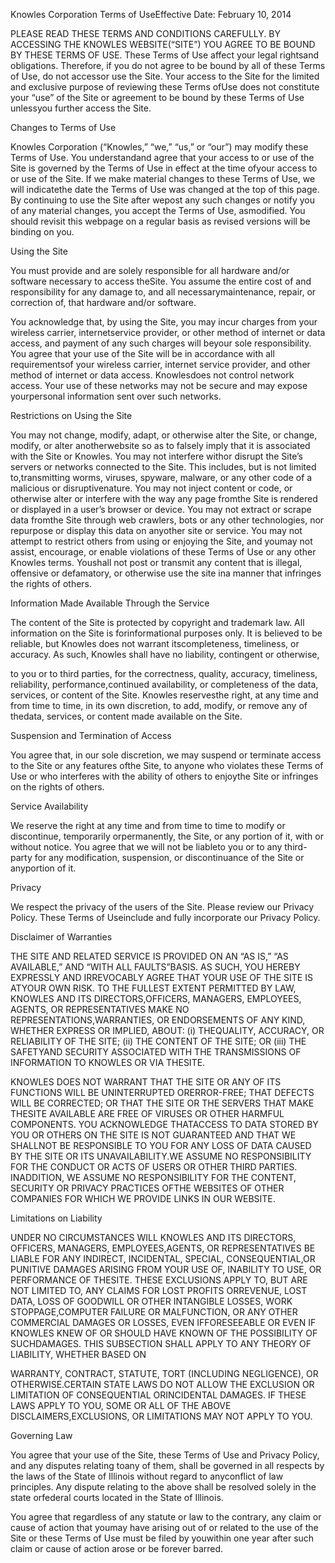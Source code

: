 Knowles Corporation Terms of UseEffective Date: February 10, 2014



PLEASE READ THESE TERMS AND CONDITIONS CAREFULLY. BY ACCESSING THE KNOWLES WEBSITE(“SITE”) YOU AGREE TO BE BOUND BY THESE TERMS OF USE. These Terms of Use affect your legal rightsand obligations. Therefore, if you do not agree to be bound by all of these Terms of Use, do not accessor use the Site. Your access to the Site for the limited and exclusive purpose of reviewing these Terms ofUse does not constitute your “use” of the Site or agreement to be bound by these Terms of Use unlessyou further access the Site.



Changes to Terms of Use

Knowles Corporation (“Knowles,” “we,” “us,” or “our”) may modify these Terms of Use. You understandand agree that your access to or use of the Site is governed by the Terms of Use in effect at the time ofyour access to or use of the Site. If we make material changes to these Terms of Use, we will indicatethe date the Terms of Use was changed at the top of this page. By continuing to use the Site after wepost any such changes or notify you of any material changes, you accept the Terms of Use, asmodified. You should revisit this webpage on a regular basis as revised versions will be binding on you.



Using the Site

You must provide and are solely responsible for all hardware and/or software necessary to access theSite. You assume the entire cost of and responsibility for any damage to, and all necessarymaintenance, repair, or correction of, that hardware and/or software.

You acknowledge that, by using the Site, you may incur charges from your wireless carrier, internetservice provider, or other method of internet or data access, and payment of any such charges will beyour sole responsibility. You agree that your use of the Site will be in accordance with all requirementsof your wireless carrier, internet service provider, and other method of internet or data access. Knowlesdoes not control network access. Your use of these networks may not be secure and may expose yourpersonal information sent over such networks.



Restrictions on Using the Site

You may not change, modify, adapt, or otherwise alter the Site, or change, modify, or alter anotherwebsite so as to falsely imply that it is associated with the Site or Knowles. You may not interfere withor disrupt the Site’s servers or networks connected to the Site. This includes, but is not limited to,transmitting worms, viruses, spyware, malware, or any other code of a malicious or disruptivenature. You may not inject content or code, or otherwise alter or interfere with the way any page fromthe Site is rendered or displayed in a user’s browser or device. You may not extract or scrape data fromthe Site through web crawlers, bots or any other technologies, nor repurpose or display this data on anyother site or service. You may not attempt to restrict others from using or enjoying the Site, and youmay not assist, encourage, or enable violations of these Terms of Use or any other Knowles terms. Youshall not post or transmit any content that is illegal, offensive or defamatory, or otherwise use the site ina manner that infringes the rights of others.



Information Made Available Through the Service

The content of the Site is protected by copyright and trademark law. All information on the Site is forinformational purposes only. It is believed to be reliable, but Knowles does not warrant itscompleteness, timeliness, or accuracy. As such, Knowles shall have no liability, contingent or otherwise,

to you or to third parties, for the correctness, quality, accuracy, timeliness, reliability, performance,continued availability, or completeness of the data, services, or content of the Site. Knowles reservesthe right, at any time and from time to time, in its own discretion, to add, modify, or remove any of thedata, services, or content made available on the Site.



Suspension and Termination of Access

You agree that, in our sole discretion, we may suspend or terminate access to the Site or any features ofthe Site, to anyone who violates these Terms of Use or who interferes with the ability of others to enjoythe Site or infringes on the rights of others.



Service Availability

We reserve the right at any time and from time to time to modify or discontinue, temporarily orpermanently, the Site, or any portion of it, with or without notice. You agree that we will not be liableto you or to any third-party for any modification, suspension, or discontinuance of the Site or anyportion of it.



Privacy

We respect the privacy of the users of the Site. Please review our Privacy Policy. These Terms of Useinclude and fully incorporate our Privacy Policy.



Disclaimer of Warranties

THE SITE AND RELATED SERVICE IS PROVIDED ON AN “AS IS,” “AS AVAILABLE,” AND “WITH ALL FAULTS”BASIS. AS SUCH, YOU HEREBY EXPRESSLY AND IRREVOCABLY AGREE THAT YOUR USE OF THE SITE IS ATYOUR OWN RISK. TO THE FULLEST EXTENT PERMITTED BY LAW, KNOWLES AND ITS DIRECTORS,OFFICERS, MANAGERS, EMPLOYEES, AGENTS, OR REPRESENTATIVES MAKE NO REPRESENTATIONS,WARRANTIES, OR ENDORSEMENTS OF ANY KIND, WHETHER EXPRESS OR IMPLIED, ABOUT: (i) THEQUALITY, ACCURACY, OR RELIABILITY OF THE SITE; (ii) THE CONTENT OF THE SITE; OR (iii) THE SAFETYAND SECURITY ASSOCIATED WITH THE TRANSMISSIONS OF INFORMATION TO KNOWLES OR VIA THESITE.

KNOWLES DOES NOT WARRANT THAT THE SITE OR ANY OF ITS FUNCTIONS WILL BE UNINTERRUPTED ORERROR-FREE; THAT DEFECTS WILL BE CORRECTED; OR THAT THE SITE OR THE SERVERS THAT MAKE THESITE AVAILABLE ARE FREE OF VIRUSES OR OTHER HARMFUL COMPONENTS. YOU ACKNOWLEDGE THATACCESS TO DATA STORED BY YOU OR OTHERS ON THE SITE IS NOT GUARANTEED AND THAT WE SHALLNOT BE RESPONSIBLE TO YOU FOR ANY LOSS OF DATA CAUSED BY THE SITE OR ITS UNAVAILABILITY.WE ASSUME NO RESPONSIBILITY FOR THE CONDUCT OR ACTS OF USERS OR OTHER THIRD PARTIES. INADDITION, WE ASSUME NO RESPONSIBILITY FOR THE CONTENT, SECURITY OR PRIVACY PRACTICES OFTHE WEBSITES OF OTHER COMPANIES FOR WHICH WE PROVIDE LINKS IN OUR WEBSITE.



Limitations on Liability

UNDER NO CIRCUMSTANCES WILL KNOWLES AND ITS DIRECTORS, OFFICERS, MANAGERS, EMPLOYEES,AGENTS, OR REPRESENTATIVES BE LIABLE FOR ANY INDIRECT, INCIDENTAL, SPECIAL, CONSEQUENTIAL,OR PUNITIVE DAMAGES ARISING FROM YOUR USE OF, INABILITY TO USE, OR PERFORMANCE OF THESITE. THESE EXCLUSIONS APPLY TO, BUT ARE NOT LIMITED TO, ANY CLAIMS FOR LOST PROFITS ORREVENUE, LOST DATA, LOSS OF GOODWILL OR OTHER INTANGIBLE LOSSES, WORK STOPPAGE,COMPUTER FAILURE OR MALFUNCTION, OR ANY OTHER COMMERCIAL DAMAGES OR LOSSES, EVEN IFFORESEEABLE OR EVEN IF KNOWLES KNEW OF OR SHOULD HAVE KNOWN OF THE POSSIBILITY OF SUCHDAMAGES. THIS SUBSECTION SHALL APPLY TO ANY THEORY OF LIABILITY, WHETHER BASED ON

WARRANTY, CONTRACT, STATUTE, TORT (INCLUDING NEGLIGENCE), OR OTHERWISE.CERTAIN STATE LAWS DO NOT ALLOW THE EXCLUSION OR LIMITATION OF CONSEQUENTIAL ORINCIDENTAL DAMAGES. IF THESE LAWS APPLY TO YOU, SOME OR ALL OF THE ABOVE DISCLAIMERS,EXCLUSIONS, OR LIMITATIONS MAY NOT APPLY TO YOU.



Governing Law

You agree that your use of the Site, these Terms of Use and Privacy Policy, and any disputes relating toany of them, shall be governed in all respects by the laws of the State of Illinois without regard to anyconflict of law principles. Any dispute relating to the above shall be resolved solely in the state orfederal courts located in the State of Illinois.

You agree that regardless of any statute or law to the contrary, any claim or cause of action that youmay have arising out of or related to the use of the Site or these Terms of Use must be filed by youwithin one year after such claim or cause of action arose or be forever barred.